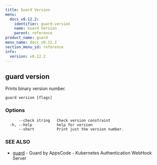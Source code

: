 ```yaml
---
title: Guard Version
menu:
  docs_v0.12.2:
    identifier: guard-version
    name: Guard Version
    parent: reference
product_name: guard
menu_name: docs_v0.12.2
section_menu_id: reference
info:
  version: v0.12.2
---
```


## guard version

Prints binary version number.

```
guard version [flags]
```

### Options

```
      --check string   Check version constraint
  -h, --help           help for version
      --short          Print just the version number.
```

### SEE ALSO

* [guard](/docs/v0.12.2/reference/guard)	 - Guard by AppsCode - Kubernetes Authentication WebHook Server

